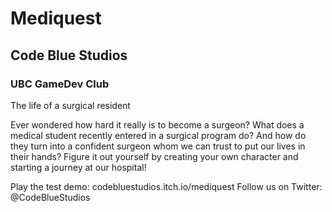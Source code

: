 # Mediquest
## Code Blue Studios
### UBC GameDev Club
The life of a surgical resident

Ever wondered how hard it really is to become a surgeon? What does a medical student recently entered in a surgical program do? And how do they turn into a confident surgeon whom we can trust to put our lives in their hands?
Figure it out yourself by creating your own character and starting a journey at our hospital!

Play the test demo: codebluestudios.itch.io/mediquest
Follow us on Twitter: @CodeBlueStudios
